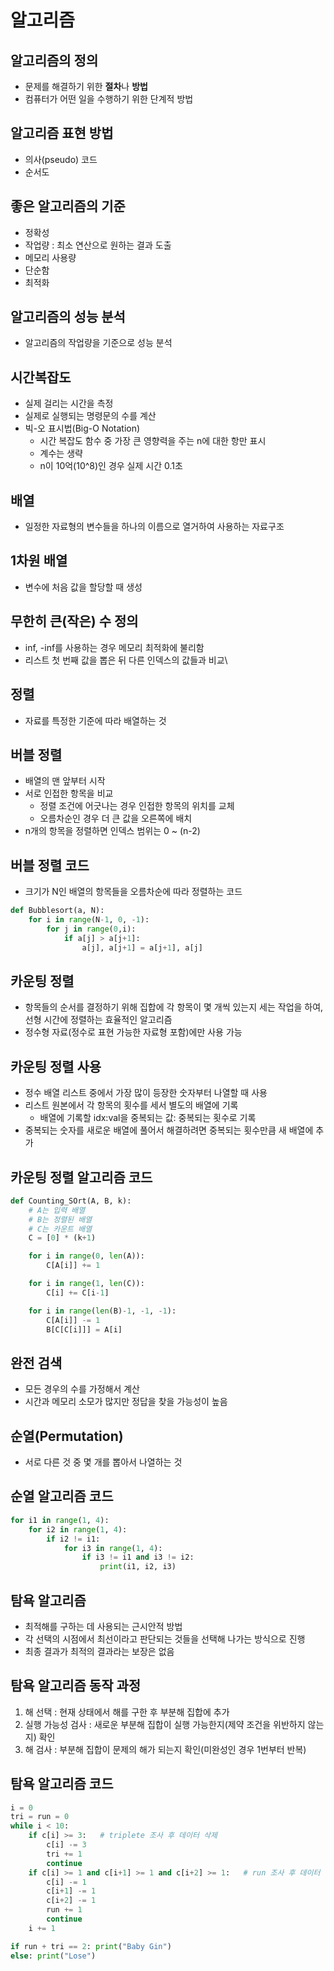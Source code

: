 # 알고리즘

## 알고리즘의 정의

- 문제를 해결하기 위한 **절차**나 **방법**
- 컴퓨터가 어떤 일을 수행하기 위한 단계적 방법

## 알고리즘 표현 방법

- 의사(pseudo) 코드
- 순서도

## 좋은 알고리즘의 기준

- 정확성
- 작업량 : 최소 연산으로 원하는 결과 도출
- 메모리 사용량
- 단순함
- 최적화

## 알고리즘의 성능 분석

- 알고리즘의 작업량을 기준으로 성능 분석

## 시간복잡도

- 실제 걸리는 시간을 측정
- 실제로 실행되는 명령문의 수를 계산
- 빅-오 표시법(Big-O Notation)
  - 시간 복잡도 함수 중 가장 큰 영향력을 주는 n에 대한 항만 표시
  - 계수는 생략
  - n이 10억(10^8)인 경우 실제 시간 0.1초

## 배열

- 일정한 자료형의 변수들을 하나의 이름으로 열거하여 사용하는 자료구조

## 1차원 배열

- 변수에 처음 값을 할당할 때 생성

## 무한히 큰(작은) 수 정의

- inf, -inf를 사용하는 경우 메모리 최적화에 불리함
- 리스트 첫 번째 값을 뽑은 뒤 다른 인덱스의 값들과 비교\

## 정렬

- 자료를 특정한 기준에 따라 배열하는 것

## 버블 정렬

- 배열의 맨 앞부터 시작
- 서로 인접한 항목을 비교
  - 정렬 조건에 어긋나는 경우 인접한 항목의 위치를 교체
  - 오름차순인 경우 더 큰 값을 오른쪽에 배치
- n개의 항목을 정렬하면 인덱스 범위는 0 ~ (n-2)

## 버블 정렬 코드

- 크기가 N인 배열의 항목들을 오름차순에 따라 정렬하는 코드

```python
def Bubblesort(a, N):
    for i in range(N-1, 0, -1):
        for j in range(0,i):
            if a[j] > a[j+1]:
                a[j], a[j+1] = a[j+1], a[j]
```

## 카운팅 정렬

- 항목들의 순서를 결정하기 위해 집합에 각 항목이 몇 개씩 있는지 세는 작업을 하여, 선형 시간에 정렬하는 효율적인 알고리즘
- 정수형 자료(정수로 표현 가능한 자료형 포함)에만 사용 가능

## 카운팅 정렬 사용

- 정수 배열 리스트 중에서 가장 많이 등장한 숫자부터 나열할 때 사용
- 리스트 원본에서 각 항목의 횟수를 세서 별도의 배열에 기록
  - 배열에 기록할 idx:val을 중복되는 값: 중복되는 횟수로 기록
- 중복되는 숫자를 새로운 배열에 풀어서 해결하려면 중복되는 횟수만큼 새 배열에 추가

## 카운팅 정렬 알고리즘 코드

```python
def Counting_SOrt(A, B, k):
    # A는 입력 배열
    # B는 정렬된 배열
    # C는 카운트 배열
    C = [0] * (k+1)

    for i in range(0, len(A)):
        C[A[i]] += 1

    for i in range(1, len(C)):
        C[i] += C[i-1]

    for i in range(len(B)-1, -1, -1):
        C[A[i]] -= 1
        B[C[C[i]]] = A[i] 
```

## 완전 검색

- 모든 경우의 수를 가정해서 계산
- 시간과 메모리 소모가 많지만 정답을 찾을 가능성이 높음

## 순열(Permutation)

- 서로 다른 것 중 몇 개를 뽑아서 나열하는 것

## 순열 알고리즘 코드

```python
for i1 in range(1, 4):
    for i2 in range(1, 4):
        if i2 != i1:
            for i3 in range(1, 4):
                if i3 != i1 and i3 != i2:
                    print(i1, i2, i3)
```

## 탐욕 알고리즘

- 최적해를 구하는 데 사용되는 근시안적 방법
- 각 선택의 시점에서 최선이라고 판단되는 것들을 선택해 나가는 방식으로 진행
- 최종 결과가 최적의 결과라는 보장은 없음

## 탐욕 알고리즘 동작 과정

1. 해 선택 : 현재 상태에서 해를 구한 후 부분해 집합에 추가
2. 실행 가능성 검사 : 새로운 부분해 집합이 실행 가능한지(제약 조건을 위반하지 않는지) 확인
3. 해 검사 : 부분해 집합이 문제의 해가 되는지 확인(미완성인 경우 1번부터 반복)

## 탐욕 알고리즘 코드

```python
i = 0
tri = run = 0
while i < 10:
    if c[i] >= 3:   # triplete 조사 후 데이터 삭제
        c[i] -= 3
        tri += 1
        continue
    if c[i] >= 1 and c[i+1] >= 1 and c[i+2] >= 1:   # run 조사 후 데이터 삭제
        c[i] -= 1
        c[i+1] -= 1
        c[i+2] -= 1
        run += 1
        continue
    i += 1

if run + tri == 2: print("Baby Gin")
else: print("Lose")
```